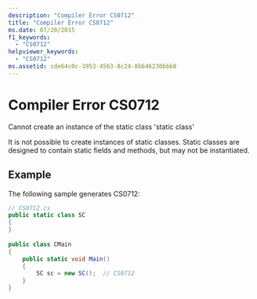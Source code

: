 ```yaml
---
description: "Compiler Error CS0712"
title: "Compiler Error CS0712"
ms.date: 07/20/2015
f1_keywords: 
  - "CS0712"
helpviewer_keywords: 
  - "CS0712"
ms.assetid: cde64c0c-3953-4563-8c24-8b646230bbb8
---
```

# Compiler Error CS0712
Cannot create an instance of the static class 'static class'  
  
 It is not possible to create instances of static classes. Static classes are designed to contain static fields and methods, but may not be instantiated.  
  
## Example  
 The following sample generates CS0712:  
  
```csharp  
// CS0712.cs  
public static class SC  
{  
}  
  
public class CMain  
{  
    public static void Main()  
    {  
        SC sc = new SC();  // CS0712  
    }  
}  
```
